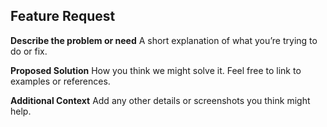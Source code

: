 ## Feature Request

**Describe the problem or need**
A short explanation of what you’re trying to do or fix.

**Proposed Solution**
How you think we might solve it. Feel free to link to examples or references.

**Additional Context**
Add any other details or screenshots you think might help.

